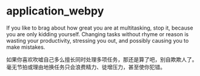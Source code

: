 # application_webpy

If you like to brag about how great you are at multitasking, stop it, because you are only kidding yourself. Changing tasks without rhyme or reason is wasting your productivity, stressing you out, and possibly causing you to make mistakes.

如果你喜欢吹嘘自己多么擅长同时处理多项任务，那还是算了吧，别自欺欺人了。毫无节拍或理由地换任务只会浪费精力、徒增压力，甚至使你犯错。
